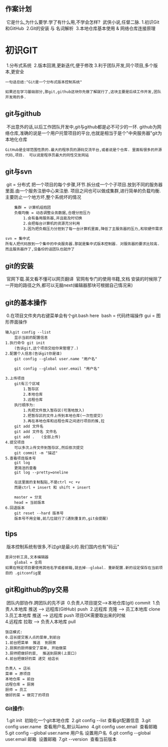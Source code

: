 ## 作案计划

​    它是什么,为什么要学.学了有什么用,不学会怎样?
​    武侠小说,任督二脉. 
​    1.初识Git和GitHub
​    2.Git的安装 与 名词解析
​    3.本地仓库基本使用 & 网络仓库连接原理

# 初识GIT

​    1.分布式系统
​    2.版本回溯,更新迭代,便于修改
​    3.利于团队开发,同个项目,多个版本,更安全

    一句话总结:"Git是一个分布式版本控制系统"
    
    如果还在学习基础部分,那git,github这块你先做了解就行了,这块主要是后续工作开发,团队开发用的多.

## git与github

​    不出意外的话,以后工作团队开发中,git与github都是必不可少的一环.
​    github为网络仓库,准确的说是一个用户托管项目的平台,也就是相当于是个"中央服务器"
​    git为本地化仓库

    GitHub是全球范围性质的.最大的程序员的源码交流平台,或者说是个仓库. 里面有很多的开源代码,项目.  可以说是程序员最大的同性交友网站

## git与svn

​    git = 分布式
​    把一个项目的每个步骤,环节.拆分成一个个子项目.放到不同的服务器里面.由一个服务注册中心来注册. 项目之间也可以做成集群,进行简单的负载均衡.主要防止一个地方坏,整个系统坏的情况

        集群 = 计算机组抱团
        负载均衡 = 动态调整业务数据,合理分担压力
            1.会有备用服务器,并且能及时切换
            2.会把每台计算机的资源充分利用
            3.因为把负载压力分担到了每一台计算机里面,降低了主服务器的压力,和软硬件需求
    
    svn = 集中式
    所有人把代码放到一个集中的中央服务器.那就是集中式版本控制器. 对服务器的要求比较高.而且服务器炸了,没备份的话团队也就炸了

## git的安装

​    官网下载.英文看不懂可以网页翻译
​    官网有专门的使用书籍,文档
​    安装的时候除了一开始的路径之外,都可以无脑next(编辑器那块可根据自己情况来)

## git的基本操作

​    0.在项目文件夹内右键菜单会有个git.bash here
​        bash = 代码终端操作 
​        gui = 图形界面操作

    输入git config --list
        显示当前的配置信息
    1.执行命令 git init 
        (告诉git,这个项目交给你来管理了.)
    2.配置个人信息(告诉git你是谁)
        git config --global user.name "用户名"
    
        git config --global user.email "用户名"
    
    3.上传项目
        git有三个区域
            1.暂存区
            2.本地仓库
            3.远程仓库 
        执行顺序为:
            1.先把文件放入暂存区(可落地放入)
            2.把暂存区的文件上传到本地仓库(一次性提交)
            3.再在本地仓库和远程仓库之间进行项目的推,拉
        git add 文件名
        git add 文件名 文件名
        git add .   (全部上传)
    4.提交项目
        可以多次上传文件到暂存区,然后依次提交
        git commit -m "描述"
    5.查看项目版本号
        git log
        更简洁的查看
        git log --pretty=oneline
    
        在这里面的复制黏贴,不是ctrl +c +v
        而是ctrl + insert 和 shift + insert
    
        master = 分支 
        head = 当前版本
    6.回退版本
        git reset --hard 版本号 
        版本号不用全输,前几位就行了(遇到重复的,git会提醒) 

## tips

​    版本控制系统有很多,不过git是最火的.我们国内也有"码云"

    差异分析工具,文本编辑器
        global = 全局
    如果在特定项目要使用其他名字或者邮箱,就去掉--global. 重新配置.新的设定保存在当前项目的 .gitconfig里

## git和github的py交易

​        团队内部协作.跨团队的先不讲
​    0.负责人项目提交-->本地仓库(git)  commit
​    1.负责人本地库 推送 --> 远程库(GitHub) push
​    2.远程库 克隆 --> 员工本地库 clone
​    3.员工本地库 推送 --> 远程库 push
​        项目OK需要取出来的时候    
​    4.远程库 拉取 --> 负责人本地库 pull

    饭店模式:
    0.店长提交客人点的菜单,到前台
    1.前台把菜单  推送  到厨房
    2.厨房的厨师接受了菜单, 开始做菜
    3.厨师把做好的菜,  推送到厨房(上菜口)
    4.前台把做好的菜 递交 给店长
    
    负责人 = 店长
    菜单 = 原项目
    本地仓库 = 前台
    远程仓库 = 厨房
    厨师 = 员工
    做好的菜 = 做完了的项目

### Git操作:

​    1.git init
​        初始化一个git本地仓库
​    2.git config --list
​        查看git配置信息
​    3.git config user.name
​        查看用户名,默认叫amo
​    4.git config user.email
​        查看邮箱
​    5.git config --global user.name 用户名
​        设置用户名
​    6.git config --global user.email 邮箱
​        设置邮箱
​    7.git --version
​        查看当前版本
​    